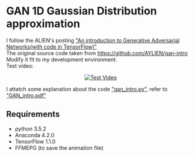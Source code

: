 # GAN 1D Gaussian Distribution approximation

I follow the ALIEN's posting ["An introduction to Generative Adversarial Networks(with code in TensorFlow)"](http://blog.aylien.com/introduction-generative-adversarial-networks-code-tensorflow/)<br/>
The original source code taken from https://github.com/AYLIEN/gan-intro<br/>
Modify it fit to my development environment.<br/>
Test video:
<p align="center">
  <a href="https://youtu.be/G9HOHU0bbfo?t=0s">
  <img src="http://img.youtube.com/vi/G9HOHU0bbfo/0.jpg" alt="Test Video"/>
  </a>
</p>

I attatch some explanation about the code ["gan_intro.py"](https://github.com/Jeonwonseok/GANs/blob/master/Codes/GAN_intro/gan_intro.py), refer to ["GAN_intro.pdf"](https://github.com/Jeonwonseok/GANs/blob/master/Codes/GAN_intro/GAN_intro.pdf)<br/>

## Requirements
- python 3.5.2
- Anaconda 4.2.0
- TensorFlow 1.1.0
- FFMEPG (to save the animation file) 
